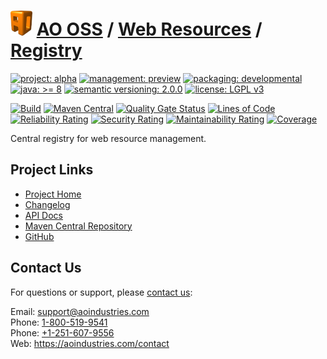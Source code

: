 # [<img src="ao-logo.png" alt="AO Logo" width="35" height="40">](https://github.com/ao-apps) [AO OSS](https://github.com/ao-apps/ao-oss) / [Web Resources](https://github.com/ao-apps/ao-web-resources) / [Registry](https://github.com/ao-apps/ao-web-resources-registry)

[![project: alpha](https://oss.aoapps.com/ao-badges/project-alpha.svg)](https://aoindustries.com/life-cycle#project-alpha)
[![management: preview](https://oss.aoapps.com/ao-badges/management-preview.svg)](https://aoindustries.com/life-cycle#management-preview)
[![packaging: developmental](https://oss.aoapps.com/ao-badges/packaging-developmental.svg)](https://aoindustries.com/life-cycle#packaging-developmental)  
[![java: &gt;= 8](https://oss.aoapps.com/ao-badges/java-8.svg)](https://docs.oracle.com/javase/8/)
[![semantic versioning: 2.0.0](https://oss.aoapps.com/ao-badges/semver-2.0.0.svg)](http://semver.org/spec/v2.0.0.html)
[![license: LGPL v3](https://oss.aoapps.com/ao-badges/license-lgpl-3.0.svg)](https://www.gnu.org/licenses/lgpl-3.0)

[![Build](https://github.com/ao-apps/ao-web-resources-registry/workflows/Build/badge.svg?branch=master)](https://github.com/ao-apps/ao-web-resources-registry/actions?query=workflow%3ABuild)
[![Maven Central](https://maven-badges.herokuapp.com/maven-central/com.aoapps/ao-web-resources-registry/badge.svg)](https://maven-badges.herokuapp.com/maven-central/com.aoapps/ao-web-resources-registry)
[![Quality Gate Status](https://sonarcloud.io/api/project_badges/measure?branch=master&project=com.aoapps%3Aao-web-resources-registry&metric=alert_status)](https://sonarcloud.io/dashboard?branch=master&id=com.aoapps%3Aao-web-resources-registry)
[![Lines of Code](https://sonarcloud.io/api/project_badges/measure?branch=master&project=com.aoapps%3Aao-web-resources-registry&metric=ncloc)](https://sonarcloud.io/component_measures?branch=master&id=com.aoapps%3Aao-web-resources-registry&metric=ncloc)  
[![Reliability Rating](https://sonarcloud.io/api/project_badges/measure?branch=master&project=com.aoapps%3Aao-web-resources-registry&metric=reliability_rating)](https://sonarcloud.io/component_measures?branch=master&id=com.aoapps%3Aao-web-resources-registry&metric=Reliability)
[![Security Rating](https://sonarcloud.io/api/project_badges/measure?branch=master&project=com.aoapps%3Aao-web-resources-registry&metric=security_rating)](https://sonarcloud.io/component_measures?branch=master&id=com.aoapps%3Aao-web-resources-registry&metric=Security)
[![Maintainability Rating](https://sonarcloud.io/api/project_badges/measure?branch=master&project=com.aoapps%3Aao-web-resources-registry&metric=sqale_rating)](https://sonarcloud.io/component_measures?branch=master&id=com.aoapps%3Aao-web-resources-registry&metric=Maintainability)
[![Coverage](https://sonarcloud.io/api/project_badges/measure?branch=master&project=com.aoapps%3Aao-web-resources-registry&metric=coverage)](https://sonarcloud.io/component_measures?branch=master&id=com.aoapps%3Aao-web-resources-registry&metric=Coverage)

Central registry for web resource management.

## Project Links
* [Project Home](https://oss.aoapps.com/web-resources/registry/)
* [Changelog](https://oss.aoapps.com/web-resources/registry/changelog)
* [API Docs](https://oss.aoapps.com/web-resources/registry/apidocs/)
* [Maven Central Repository](https://central.sonatype.com/search?namespace=com.aoapps&q=a%3Aao-web-resources-registry)
* [GitHub](https://github.com/ao-apps/ao-web-resources-registry)

## Contact Us
For questions or support, please [contact us](https://aoindustries.com/contact):

Email: [support@aoindustries.com](mailto:support@aoindustries.com)  
Phone: [1-800-519-9541](tel:1-800-519-9541)  
Phone: [+1-251-607-9556](tel:+1-251-607-9556)  
Web: https://aoindustries.com/contact
